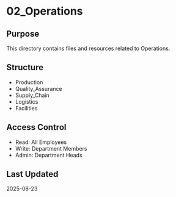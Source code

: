 ﻿# 02_Operations

## Purpose
This directory contains files and resources related to Operations.

## Structure
- Production
- Quality_Assurance
- Supply_Chain
- Logistics
- Facilities

## Access Control
- Read: All Employees
- Write: Department Members
- Admin: Department Heads

## Last Updated
2025-08-23
